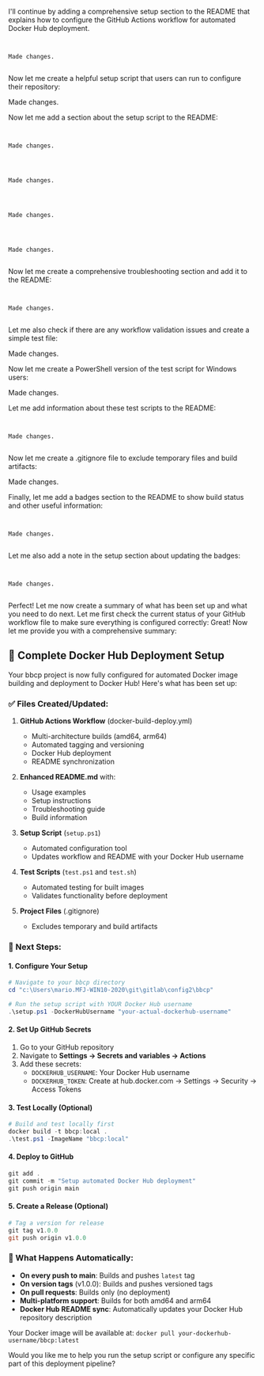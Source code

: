 I'll continue by adding a comprehensive setup section to the README that explains how to configure the GitHub Actions workflow for automated Docker Hub deployment. 
```


Made changes.


```
Now let me create a helpful setup script that users can run to configure their repository: 

Made changes.

Now let me add a section about the setup script to the README: 
```


Made changes.


```

```


Made changes.


```

```


Made changes.


```

```


Made changes.


```
Now let me create a comprehensive troubleshooting section and add it to the README: 
```


Made changes.


```
Let me also check if there are any workflow validation issues and create a simple test file: 

Made changes.

Now let me create a PowerShell version of the test script for Windows users: 

Made changes.

Let me add information about these test scripts to the README: 
```


Made changes.


```
Now let me create a .gitignore file to exclude temporary files and build artifacts: 

Made changes.

Finally, let me add a badges section to the README to show build status and other useful information: 
```


Made changes.


```
Let me also add a note in the setup section about updating the badges: 
```


Made changes.


```
Perfect! Let me now create a summary of what has been set up and what you need to do next. Let me first check the current status of your GitHub workflow file to make sure everything is configured correctly: Great! Now let me provide you with a comprehensive summary:

## 🎉 Complete Docker Hub Deployment Setup

Your bbcp project is now fully configured for automated Docker image building and deployment to Docker Hub! Here's what has been set up:

### ✅ Files Created/Updated:

1. **GitHub Actions Workflow** (docker-build-deploy.yml)
   - Multi-architecture builds (amd64, arm64)
   - Automated tagging and versioning
   - Docker Hub deployment
   - README synchronization

2. **Enhanced README.md** with:
   - Usage examples
   - Setup instructions
   - Troubleshooting guide
   - Build information

3. **Setup Script** (`setup.ps1`)
   - Automated configuration tool
   - Updates workflow and README with your Docker Hub username

4. **Test Scripts** (`test.ps1` and `test.sh`)
   - Automated testing for built images
   - Validates functionality before deployment

5. **Project Files** (.gitignore)
   - Excludes temporary and build artifacts

### 🚀 Next Steps:

#### 1. **Configure Your Setup**
```powershell
# Navigate to your bbcp directory
cd "c:\Users\mario.MFJ-WIN10-2020\git\gitlab\config2\bbcp"

# Run the setup script with YOUR Docker Hub username
.\setup.ps1 -DockerHubUsername "your-actual-dockerhub-username"
```

#### 2. **Set Up GitHub Secrets**
1. Go to your GitHub repository
2. Navigate to **Settings → Secrets and variables → Actions**
3. Add these secrets:
   - `DOCKERHUB_USERNAME`: Your Docker Hub username
   - `DOCKERHUB_TOKEN`: Create at hub.docker.com → Settings → Security → Access Tokens

#### 3. **Test Locally (Optional)**
```powershell
# Build and test locally first
docker build -t bbcp:local .
.\test.ps1 -ImageName "bbcp:local"
```

#### 4. **Deploy to GitHub**
```powershell
git add .
git commit -m "Setup automated Docker Hub deployment"
git push origin main
```

#### 5. **Create a Release (Optional)**
```powershell
# Tag a version for release
git tag v1.0.0
git push origin v1.0.0
```

### 🔧 What Happens Automatically:

- **On every push to main**: Builds and pushes `latest` tag
- **On version tags** (v1.0.0): Builds and pushes versioned tags
- **On pull requests**: Builds only (no deployment)
- **Multi-platform support**: Builds for both amd64 and arm64
- **Docker Hub README sync**: Automatically updates your Docker Hub repository description

Your Docker image will be available at: `docker pull your-dockerhub-username/bbcp:latest`

Would you like me to help you run the setup script or configure any specific part of this deployment pipeline?